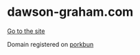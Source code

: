 # dawson-graham.com

[Go to the site](https://dawson-graham.com/)

Domain registered on [porkbun](https://porkbun.com/account/domainsSpeedy)
